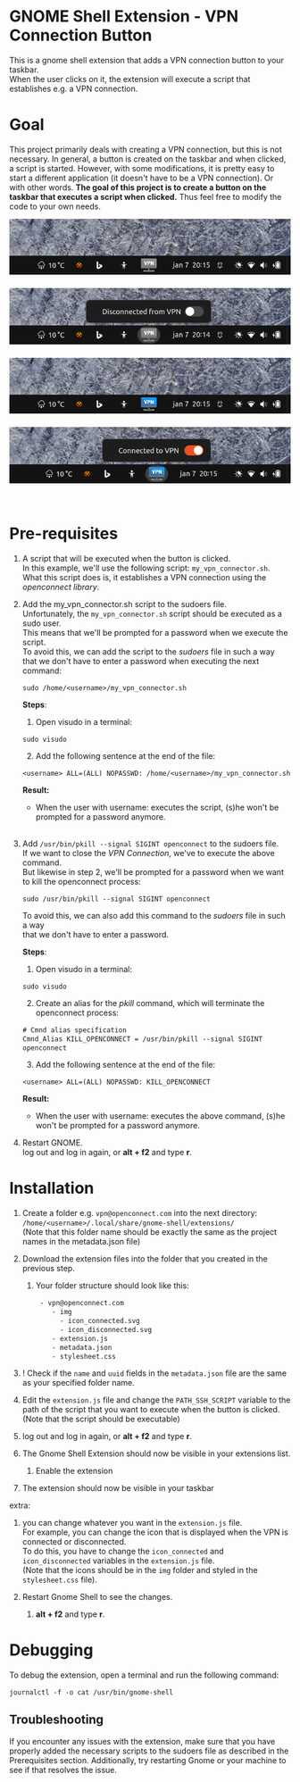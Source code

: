 # GNOME Shell Extension - VPN Connection Button
This is a gnome shell extension that adds a VPN connection button to your taskbar.  
When the user clicks on it, the extension will execute a script that establishes e.g. a VPN connection.  

# Goal
This project primarily deals with creating a VPN connection, but this is not necessary. In general, a button is created on the taskbar and when clicked, a script is started. However, with some modifications, it is pretty easy to start a different application (it doesn't have to be a VPN connection). Or with other words. **The goal of this project is to create a button on the taskbar that executes a script when clicked.** 
Thus feel free to modify the code to your own needs.

<div>
<img src="img/git/Screenshot_1.png" style="margin:7px auto 0 auto; widht:750px; display:block"><br/>
<img src="img/git/Screenshot_2.png" style="margin:7px auto 0 auto; widht:750px; display:block"><br/>
<img src="img/git/Screenshot_3.png" style="margin:7px auto 0 auto; widht:750px; display:block"><br/>
<img src="img/git/Screenshot_4.png" style="margin:7px auto 0 auto; widht:750px; display:block"><br/><br/>
</div>

# Pre-requisites
 1. A script that will be executed when the button is clicked.   
  In this example, we'll use the following script: `my_vpn_connector.sh`.  
  What this script does is, it establishes a VPN connection using the _openconnect library_.

 1. Add the my_vpn_connector.sh script to the sudoers file.  
    Unfortunately, the `my_vpn_connector.sh` script should be executed as a sudo user.  
    This means that we'll be prompted for a password when we execute the script.  
    To avoid this, we can add the script to the *sudoers* file in such a way  
    that we don't have to enter a password when executing the next command:
    ```shell
    sudo /home/<username>/my_vpn_connector.sh
    ```

    **Steps**:
    1. Open visudo in a terminal: 
    ```shell 
    sudo visudo
    ```  
    2. Add the following sentence at the end of the file:   
    ```shell
    <username> ALL=(ALL) NOPASSWD: /home/<username>/my_vpn_connector.sh
    ```

    **Result:**   
    -  When the user with username: <username> executes the script, (s)he won't be prompted for a password anymore.   
       <br>

 1. Add `/usr/bin/pkill --signal SIGINT openconnect` to the sudoers file.  
    If we want to close the *VPN Connection*, we've to execute the above command.  
    But likewise in step 2, we'll be prompted for a password when we want to kill the openconnect process:
    ```shell
    sudo /usr/bin/pkill --signal SIGINT openconnect
    ```
    To avoid this, we can also add this command to the *sudoers* file in such a way  
      that we don't have to enter a password.

    **Steps**:
    1. Open visudo in a terminal: 
    ```shell 
    sudo visudo
    ```  
    2. Create an alias for the *pkill* command, which will terminate the openconnect process:
    ```shell
    # Cmnd alias specification
    Cmnd_Alias KILL_OPENCONNECT = /usr/bin/pkill --signal SIGINT openconnect
    ```

    3. Add the following sentence at the end of the file:   
    ```shell
    <username> ALL=(ALL) NOPASSWD: KILL_OPENCONNECT
    ```
    **Result:**   
    -  When the user with username: <username> executes the above command, (s)he won't be prompted for a password anymore.
       <br>

1. Restart GNOME.  
   log out and log in again, or **alt + f2** and type **r**.


# Installation
 1. Create a folder e.g. `vpn@openconnect.com` into the next directory: `/home/<username>/.local/share/gnome-shell/extensions/`  
    (Note that this folder name should be exactly the same as the project names in the metadata.json file)   
 1. Download the extension files into the folder that you created in the previous step.  
    1. Your folder structure should look like this:
        ```
         - vpn@openconnect.com
            - img
              - icon_connected.svg
              - icon_disconnected.svg
            - extension.js
            - metadata.json
            - stylesheet.css
 1. ! Check if the `name` and `uuid` fields in the `metadata.json` file are the same as your specified folder name.
 1. Edit the `extension.js` file and change the `PATH_SSH_SCRIPT` variable to the path of the script that you want to execute when the button is clicked.    
    (Note that the script should be executable)
 1. log out and log in again, or **alt + f2** and type **r**.  

 1. The Gnome Shell Extension should now be visible in your extensions list.
    1. Enable the extension
 1. The extension should now be visible in your taskbar 


extra:
1. you can change whatever you want in the `extension.js` file.  
   For example, you can change the icon that is displayed when the VPN is connected or disconnected.  
   To do this, you have to change the `icon_connected` and `icon_disconnected` variables in the `extension.js` file.  
   (Note that the icons should be in the `img` folder and styled in the `stylesheet.css` file).

1. Restart Gnome Shell to see the changes.
    1. **alt + f2** and type **r**.




# Debugging
To debug the extension, open a terminal and run the following command:
```shell
journalctl -f -o cat /usr/bin/gnome-shell
```
## Troubleshooting
If you encounter any issues with the extension, make sure that you have properly added the necessary scripts to the sudoers file as described in the Prerequisites section. Additionally, try restarting Gnome or your machine to see if that resolves the issue.